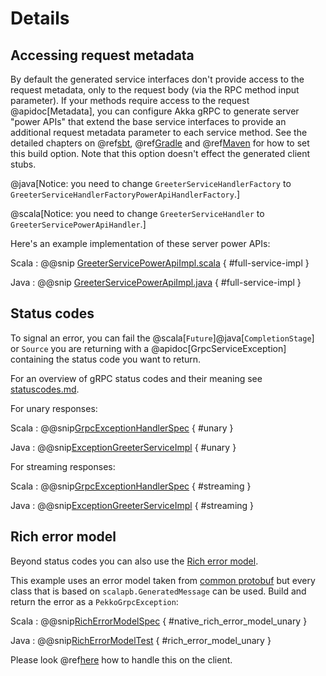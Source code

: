 # Details

## Accessing request metadata

By default the generated service interfaces don't provide access to the request metadata, only to the request
body (via the RPC method input parameter). If your methods require access to the request  @apidoc[Metadata], you can configure
Akka gRPC to generate server "power APIs" that extend the base service interfaces to provide an additional
request metadata parameter to each service method. See the detailed chapters on @ref[sbt](../buildtools/sbt.md), @ref[Gradle](../buildtools/gradle.md)
and @ref[Maven](../buildtools/maven.md) for how to set this build option. Note that this option doesn't effect the
generated client stubs.

@java[Notice: you need to change `GreeterServiceHandlerFactory` to `GreeterServiceHandlerFactoryPowerApiHandlerFactory`.]

@scala[Notice: you need to change `GreeterServiceHandler` to `GreeterServicePowerApiHandler`.]

Here's an example implementation of these server power APIs:

Scala
:  @@snip [GreeterServicePowerApiImpl.scala](/plugin-tester-scala/src/main/scala/example/myapp/helloworld/PowerGreeterServiceImpl.scala) { #full-service-impl }

Java
:  @@snip [GreeterServicePowerApiImpl.java](/plugin-tester-java/src/main/java/example/myapp/helloworld/GreeterServicePowerApiImpl.java) { #full-service-impl }

## Status codes

To signal an error, you can fail the @scala[`Future`]@java[`CompletionStage`] or `Source` you are returning with a @apidoc[GrpcServiceException] containing the status code you want to return.

For an overview of gRPC status codes and their meaning see [statuscodes.md](https://github.com/grpc/grpc/blob/master/doc/statuscodes.md).

For unary responses:

Scala
:    @@snip[GrpcExceptionHandlerSpec](/interop-tests/src/test/scala/org/apache/pekko/grpc/scaladsl/GrpcExceptionHandlerSpec.scala) { #unary }

Java
:   @@snip[ExceptionGreeterServiceImpl](/interop-tests/src/test/java/example/myapp/helloworld/grpc/ExceptionGreeterServiceImpl.java) { #unary }

For streaming responses:

Scala
:    @@snip[GrpcExceptionHandlerSpec](/interop-tests/src/test/scala/org/apache/pekko/grpc/scaladsl/GrpcExceptionHandlerSpec.scala) { #streaming }

Java
:   @@snip[ExceptionGreeterServiceImpl](/interop-tests/src/test/java/example/myapp/helloworld/grpc/ExceptionGreeterServiceImpl.java) { #streaming }

## Rich error model
Beyond status codes you can also use the [Rich error model](https://www.grpc.io/docs/guides/error/#richer-error-model).  

This example uses an error model taken from [common protobuf](https://github.com/googleapis/googleapis/blob/master/google/rpc/error_details.proto) but every class that is based on `scalapb.GeneratedMessage` can be used. Build and return the error as a `PekkoGrpcException`:

Scala
:    @@snip[RichErrorModelSpec](/interop-tests/src/test/scala/org/apache/pekko/grpc/scaladsl/RichErrorModelSpec.scala) { #native_rich_error_model_unary }

Java
:    @@snip[RichErrorModelTest](/interop-tests/src/test/java/example/myapp/helloworld/grpc/RichErrorNativeImpl.java) { #rich_error_model_unary }

Please look @ref[here](../client/details.md) how to handle this on the client.
